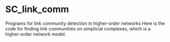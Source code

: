 # SC_link_comm
Programs for link community detection in higher-order networks
Here is the code for finding link communities on simplicial complexes, which is a higher-order network model.
